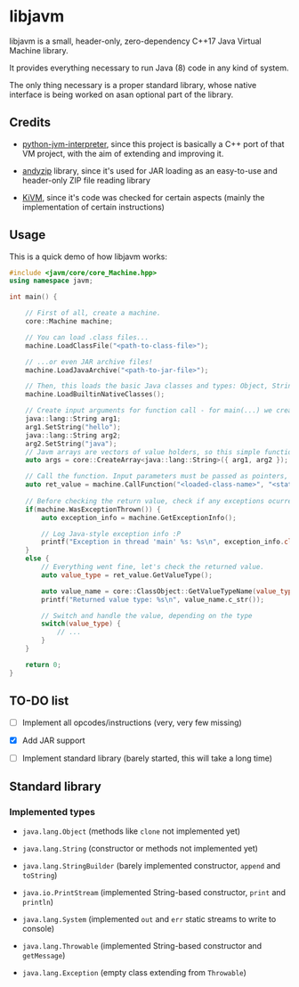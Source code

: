 # libjavm

libjavm is a small, header-only, zero-dependency C++17 Java Virtual Machine library.

It provides everything necessary to run Java (8) code in any kind of system.

The only thing necessary is a proper standard library, whose native interface is being worked on asan optional part of the library.

## Credits

- [python-jvm-interpreter](https://github.com/gkbrk/python-jvm-interpreter), since this project is basically a C++ port of that VM project, with the aim of extending and improving it.

- [andyzip](https://github.com/andy-thomason/andyzip) library, since it's used for JAR loading as an easy-to-use and header-only ZIP file reading library

- [KiVM](https://github.com/imkiva/KiVM), since it's code was checked for certain aspects (mainly the implementation of certain instructions)

## Usage

This is a quick demo of how libjavm works:

```cpp
#include <javm/core/core_Machine.hpp>
using namespace javm;

int main() {

    // First of all, create a machine.
    core::Machine machine;

    // You can load .class files...
    machine.LoadClassFile("<path-to-class-file>");

    // ...or even JAR archive files!
    machine.LoadJavaArchive("<path-to-jar-file>");

    // Then, this loads the basic Java classes and types: Object, String... (necessary for most stuff)
    machine.LoadBuiltinNativeClasses();

    // Create input arguments for function call - for main(...) we create a string array:
    java::lang::String arg1;
    arg1.SetString("hello");
    java::lang::String arg2;
    arg2.SetString("java");
    // Javm arrays are vectors of value holders, so this simple function simplifies their creation
    auto args = core::CreateArray<java::lang::String>({ arg1, arg2 });

    // Call the function. Input parameters must be passed as pointers, so it's as simple as creating them here and passing by '&'.
    auto ret_value = machine.CallFunction("<loaded-class-name>", "<static-function-name>", &args);
    
    // Before checking the return value, check if any exceptions ocurred.
    if(machine.WasExceptionThrown()) {
        auto exception_info = machine.GetExceptionInfo();

        // Log Java-style exception info :P
        printf("Exception in thread 'main' %s: %s\n", exception_info.class_type.c_str(), exception_info.message.c_str());
    }
    else {
        // Everything went fine, let's check the returned value.
        auto value_type = ret_value.GetValueType();

        auto value_name = core::ClassObject::GetValueTypeName(value_type);
        printf("Returned value type: %s\n", value_name.c_str());

        // Switch and handle the value, depending on the type
        switch(value_type) {
            // ...
        }
    }

    return 0;
}
```

## TO-DO list

- [ ] Implement all opcodes/instructions (very, very few missing)

- [x] Add JAR support

- [ ] Implement standard library (barely started, this will take a long time)

## Standard library

### Implemented types

- `java.lang.Object` (methods like `clone` not implemented yet)

- `java.lang.String` (constructor or methods not implemented yet)

- `java.lang.StringBuilder` (barely implemented constructor, `append` and `toString`)

- `java.io.PrintStream` (implemented String-based constructor, `print` and `println`)

- `java.lang.System` (implemented `out` and `err` static streams to write to console)

- `java.lang.Throwable` (implemented String-based constructor and `getMessage`)

- `java.lang.Exception` (empty class extending from `Throwable`)